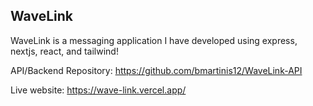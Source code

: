 ## WaveLink 

WaveLink is a messaging application I have developed using express, nextjs, react, and tailwind!

API/Backend Repository: https://github.com/bmartinis12/WaveLink-API

Live website: https://wave-link.vercel.app/